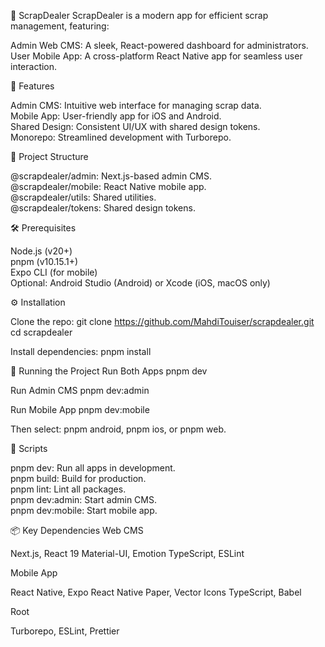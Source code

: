 🌟 ScrapDealer
ScrapDealer is a modern app for efficient scrap management, featuring:

Admin Web CMS: A sleek, React-powered dashboard for administrators.<br>
User Mobile App: A cross-platform React Native app for seamless user interaction.


🚀 Features

Admin CMS: Intuitive web interface for managing scrap data.<br>
Mobile App: User-friendly app for iOS and Android.<br>
Shared Design: Consistent UI/UX with shared design tokens.<br>
Monorepo: Streamlined development with Turborepo.


📂 Project Structure

@scrapdealer/admin: Next.js-based admin CMS.<br>
@scrapdealer/mobile: React Native mobile app.<br>
@scrapdealer/utils: Shared utilities.<br>
@scrapdealer/tokens: Shared design tokens.


🛠️ Prerequisites

Node.js (v20+)<br>
pnpm (v10.15.1+)<br>
Expo CLI (for mobile)<br>
Optional: Android Studio (Android) or Xcode (iOS, macOS only)


⚙️ Installation

Clone the repo:
git clone https://github.com/MahdiTouiser/scrapdealer.git
cd scrapdealer


Install dependencies:
pnpm install




🏃 Running the Project
Run Both Apps
pnpm dev

Run Admin CMS
pnpm dev:admin

Run Mobile App
pnpm dev:mobile

Then select: pnpm android, pnpm ios, or pnpm web.

📜 Scripts

pnpm dev: Run all apps in development.<br>
pnpm build: Build for production.<br>
pnpm lint: Lint all packages.<br>
pnpm dev:admin: Start admin CMS.<br>
pnpm dev:mobile: Start mobile app.


📦 Key Dependencies
Web CMS

Next.js, React 19
Material-UI, Emotion
TypeScript, ESLint

Mobile App

React Native, Expo
React Native Paper, Vector Icons
TypeScript, Babel

Root

Turborepo, ESLint, Prettier
